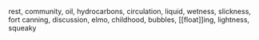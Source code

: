 rest, community, oil, hydrocarbons, circulation, liquid, wetness, slickness, fort canning, discussion, elmo, childhood, bubbles, [[float]]ing, lightness, squeaky